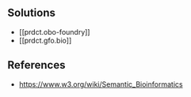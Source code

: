 

## Solutions

- [[prdct.obo-foundry]]
- [[prdct.gfo.bio]]


## References

- https://www.w3.org/wiki/Semantic_Bioinformatics
